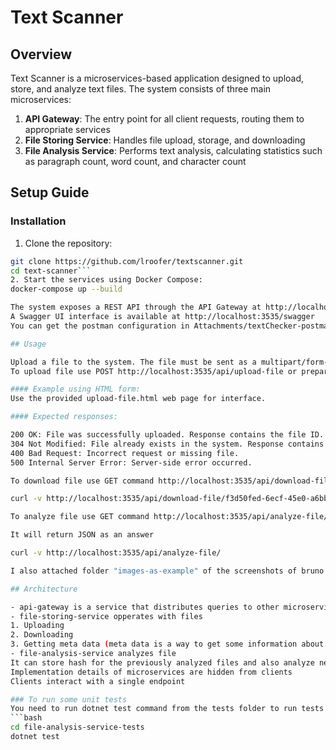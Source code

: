 # Text Scanner

## Overview

Text Scanner is a microservices-based application designed to upload, store, and analyze text files. The system consists of three main microservices:

1. **API Gateway**: The entry point for all client requests, routing them to appropriate services
2. **File Storing Service**: Handles file upload, storage, and downloading
3. **File Analysis Service**: Performs text analysis, calculating statistics such as paragraph count, word count, and character count

## Setup Guide

### Installation

1. Clone the repository:
```bash
git clone https://github.com/lroofer/textscanner.git
cd text-scanner```
2. Start the services using Docker Compose:
docker-compose up --build

The system exposes a REST API through the API Gateway at http://localhost:3535.
A Swagger UI interface is available at http://localhost:3535/swagger
You can get the postman configuration in Attachments/textChecker-postman-collection.json (more other demonstrating files are in Attachments)

## Usage

Upload a file to the system. The file must be sent as a multipart/form-data request.
To upload file use POST http://localhost:3535/api/upload-file or prepared upload-file.html web page

#### Example using HTML form:
Use the provided upload-file.html web page for interface.

#### Expected responses:

200 OK: File was successfully uploaded. Response contains the file ID.
304 Not Modified: File already exists in the system. Response contains the existing file ID.
400 Bad Request: Incorrect request or missing file.
500 Internal Server Error: Server-side error occurred.

To download file use GET command http://localhost:3535/api/download-file/{id}

curl -v http://localhost:3535/api/download-file/f3d50fed-6ecf-45e0-a6bb-e14289243eeb -o downloaded_file.txt

To analyze file use GET command http://localhost:3535/api/analyze-file/{id}

It will return JSON as an answer

curl -v http://localhost:3535/api/analyze-file/

I also attached folder "images-as-example" of the screenshots of bruno queries and postman collection

## Architecture

- api-gateway is a service that distributes queries to other microservices (it is one and only entry point for all the system)
- file-storing-service opperates with files
1. Uploading
2. Downloading
3. Getting meta data (meta data is a way to get some information about file before downloading it. I use it to prevent analyzing huge binary files)
- file-analysis-service analyzes file
It can store hash for the previously analyzed files and also analyze new files
Implementation details of microservices are hidden from clients
Clients interact with a single endpoint

### To run some unit tests
You need to run dotnet test command from the tests folder to run tests (project needs to be restored - it will happen automatically, enter `dotnet restore` to do it manually)
```bash
cd file-analysis-service-tests
dotnet test
```
